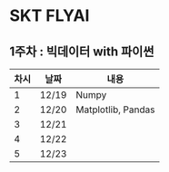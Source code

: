 # SKT FLYAI

## 1주차 : 빅데이터 with 파이썬
|차시|날짜|내용|
|---|---|---|
|1|12/19|Numpy|
|2|12/20|Matplotlib, Pandas|
|3|12/21||
|4|12/22||
|5|12/23||
